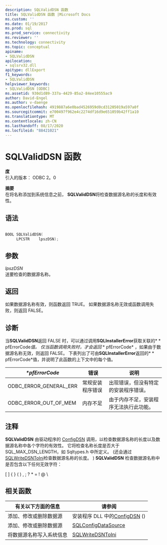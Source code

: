 ```yaml
---
description: SQLValidDSN 函数
title: SQLValidDSN 函数 |Microsoft Docs
ms.custom: ''
ms.date: 01/19/2017
ms.prod: sql
ms.prod_service: connectivity
ms.reviewer: ''
ms.technology: connectivity
ms.topic: conceptual
apiname:
- SQLValidDSN
apilocation:
- sqlsrv32.dll
apitype: dllExport
f1_keywords:
- SQLValidDSN
helpviewer_keywords:
- SQLValidDSN [ODBC]
ms.assetid: 930d1d89-337a-4429-85a2-84ee10555ac9
author: David-Engel
ms.author: v-daenge
ms.openlocfilehash: 4919887a6e0bad4526959d0cd31205019a597a0f
ms.sourcegitcommit: e700497f962e4c2274df16d9e651059b42ff1a10
ms.translationtype: MT
ms.contentlocale: zh-CN
ms.lasthandoff: 08/17/2020
ms.locfileid: "88421021"
---
```

# <a name="sqlvaliddsn-function"></a>SQLValidDSN 函数
**度**  
 引入的版本： ODBC 2。0  
  
 **摘要**  
 在将名称添加到系统信息之前， **SQLValidDSN**将检查数据源名称的长度和有效性。  
  
## <a name="syntax"></a>语法  
  
```cpp  
  
BOOL SQLValidDSN(  
     LPCSTR    lpszDSN);  
```  
  
## <a name="arguments"></a>参数  
 *lpszDSN*  
 送要检查的数据源名称。  
  
## <a name="returns"></a>返回  
 如果数据源名称有效，则函数返回 TRUE。 如果数据源名称无效或函数调用失败，则返回 FALSE。  
  
## <a name="diagnostics"></a>诊断  
 当**SQLValidDSN**返回 FALSE 时，可以通过调用**SQLInstallerError**获取关联的* \* pfErrorCode*值。 仅当函数调用失败时，才会返回* \* pfErrorCode* ，如果由于数据源名称无效，则返回 FALSE。 下表列出了可由**SQLInstallerError**返回的* \* pfErrorCode*值，并说明了此函数的上下文中的每个值。  
  
|*\*pfErrorCode*|错误|说明|  
|---------------------|-----------|-----------------|  
|ODBC_ERROR_GENERAL_ERR|常规安装程序错误|出现错误，但没有特定的安装程序错误。|  
|ODBC_ERROR_OUT_OF_MEM|内存不足|由于内存不足，安装程序无法执行此功能。|  
  
## <a name="comments"></a>注释  
 **SQLValidDSN** 由驱动程序的 [ConfigDSN](../../../odbc/reference/syntax/configdsn-function.md) 调用，以检查数据源名称的长度以及数据源名称中各个字符的有效性。 它将检查名称长度是否大于 SQL_MAX_DSN_LENGTH，如 Sqltypes.h 中所定义。  (还会通过 [SQLWriteDSNToIni](../../../odbc/reference/syntax/sqlwritedsntoini-function.md)检查数据源名称的长度。 ) **SQLValidDSN** 检查数据源名称中是否包含以下任何无效字符：  
  
 [ ] { } ( ) , ; ? * = ! \@ \  
  
## <a name="related-functions"></a>相关函数  
  
|有关以下方面的信息|请参阅|  
|---------------------------|---------|  
|添加、修改或删除数据源|安装程序 DLL 中的[ConfigDSN](../../../odbc/reference/syntax/configdsn-function.md) () |  
|添加、修改或删除数据源|[SQLConfigDataSource](../../../odbc/reference/syntax/sqlconfigdatasource-function.md)|  
|将数据源名称写入系统信息|[SQLWriteDSNToIni](../../../odbc/reference/syntax/sqlwritedsntoini-function.md)|
